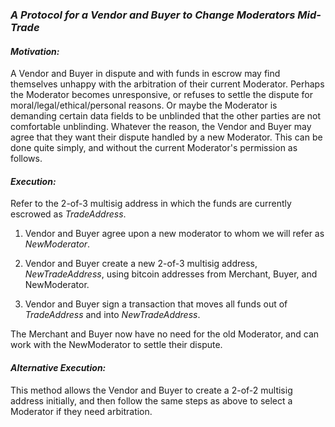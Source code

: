 ### *A Protocol for a Vendor and Buyer to Change Moderators Mid-Trade*

#### *Motivation:*
A Vendor and Buyer in dispute and with funds in escrow may find themselves unhappy with the arbitration of their current Moderator. Perhaps the Moderator becomes unresponsive, or refuses to settle the dispute for moral/legal/ethical/personal reasons. Or maybe the Moderator is demanding certain data fields to be unblinded that the other parties are  not comfortable unblinding. Whatever the reason, the Vendor and Buyer may agree that they want their dispute handled by a new Moderator. This can be done quite simply, and without the current Moderator's permission as follows.

#### *Execution:*
Refer to the 2-of-3 multisig address in which the funds are currently escrowed as _TradeAddress_.  

1. Vendor and Buyer agree upon a new moderator to whom we will refer as _NewModerator_.

2. Vendor and Buyer create a new 2-of-3 multisig address, _NewTradeAddress_, using bitcoin addresses from Merchant, Buyer, and NewModerator.

3. Vendor and Buyer sign a transaction that moves all funds out of _TradeAddress_ and into _NewTradeAddress_.

The Merchant and Buyer now have no need for the old Moderator, and can work with the NewModerator to settle their dispute.

#### *Alternative Execution:*

This method allows the Vendor and Buyer to create a 2-of-2 multisig address initially, and then follow the same steps as above to select a Moderator if they need arbitration.
